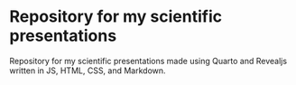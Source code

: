 # Repository for my scientific presentations

Repository for my scientific presentations made using Quarto and Revealjs written in JS, HTML, CSS, and Markdown.